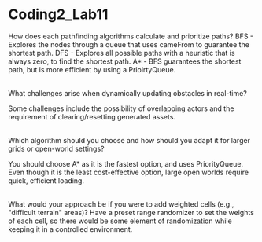 # Coding2_Lab11

How does each pathfinding algorithms calculate and prioritize paths?
BFS - Explores the nodes through a queue that uses cameFrom to guarantee the shortest path.
DFS - Explores all possible paths with a heuristic that is always zero, to find the shortest path.
A* - BFS guarantees the shortest path, but is more efficient by using a PrioirtyQueue. 

<br>
What challenges arise when dynamically updating obstacles in real-time?

Some challenges include the possibility of overlapping actors and the requirement of clearing/resetting generated assets. 

<br>
Which algorithm should you choose and how should you adapt it for larger grids or open-world settings?

You should choose A* as it is the fastest option, and uses PriorityQueue. Even though it is the least cost-effective option, large open worlds require quick, efficient loading. 

<br>
What would your approach be if you were to add weighted cells (e.g., "difficult terrain" areas)?
Have a preset range randomizer to set the weights of each cell, so there would be some element of randomization while keeping it in a controlled environment. 
